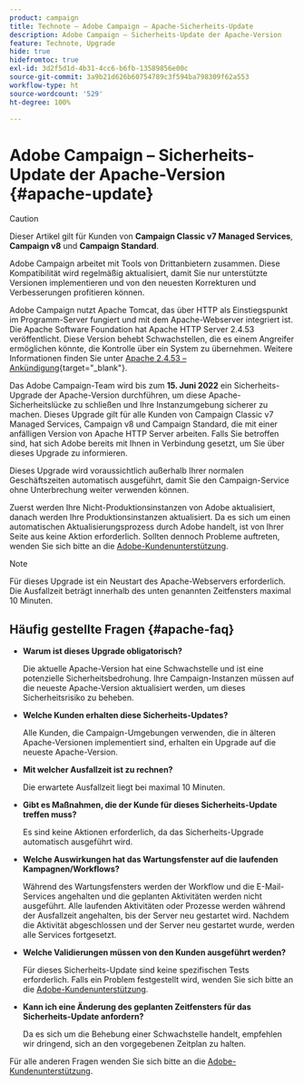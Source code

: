 ```yaml
---
product: campaign
title: Technote – Adobe Campaign – Apache-Sicherheits-Update
description: Adobe Campaign – Sicherheits-Update der Apache-Version
feature: Technote, Upgrade
hide: true
hidefromtoc: true
exl-id: 3d2f5d1d-4b31-4cc6-b6fb-13589856e00c
source-git-commit: 3a9b21d626b60754789c3f594ba798309f62a553
workflow-type: ht
source-wordcount: '529'
ht-degree: 100%

---
```


# Adobe Campaign – Sicherheits-Update der Apache-Version {#apache-update}

>[!CAUTION]
>Dieser Artikel gilt für Kunden von **Campaign Classic v7 Managed Services**, **Campaign v8** und **Campaign Standard**.

Adobe Campaign arbeitet mit Tools von Drittanbietern zusammen. Diese Kompatibilität wird regelmäßig aktualisiert, damit Sie nur unterstützte Versionen implementieren und von den neuesten Korrekturen und Verbesserungen profitieren können.

Adobe Campaign nutzt Apache Tomcat, das über HTTP als Einstiegspunkt im Programm-Server fungiert und mit dem Apache-Webserver integriert ist. Die Apache Software Foundation hat Apache HTTP Server 2.4.53 veröffentlicht. Diese Version behebt Schwachstellen, die es einem Angreifer ermöglichen könnte, die Kontrolle über ein System zu übernehmen. Weitere Informationen finden Sie unter [Apache 2.4.53 – Ankündigung](https://downloads.apache.org/httpd/Announcement2.4.html){target="_blank"}.

Das Adobe Campaign-Team wird bis zum **15. Juni 2022** ein Sicherheits-Upgrade der Apache-Version durchführen, um diese Apache-Sicherheitslücke zu schließen und Ihre Instanzumgebung sicherer zu machen. Dieses Upgrade gilt für alle Kunden von Campaign Classic v7 Managed Services, Campaign v8 und Campaign Standard, die mit einer anfälligen Version von Apache HTTP Server arbeiten. Falls Sie betroffen sind, hat sich Adobe bereits mit Ihnen in Verbindung gesetzt, um Sie über dieses Upgrade zu informieren.

Dieses Upgrade wird voraussichtlich außerhalb Ihrer normalen Geschäftszeiten automatisch ausgeführt, damit Sie den Campaign-Service ohne Unterbrechung weiter verwenden können.

Zuerst werden Ihre Nicht-Produktionsinstanzen von Adobe aktualisiert, danach werden Ihre Produktionsinstanzen aktualisiert. Da es sich um einen automatischen Aktualisierungsprozess durch Adobe handelt, ist von Ihrer Seite aus keine Aktion erforderlich. Sollten dennoch Probleme auftreten, wenden Sie sich bitte an die [Adobe-Kundenunterstützung](https://experienceleague.adobe.com/?support-solution=Campaign&amp;lang=de#support).


>[!NOTE]
>Für dieses Upgrade ist ein Neustart des Apache-Webservers erforderlich. Die Ausfallzeit beträgt innerhalb des unten genannten Zeitfensters maximal 10 Minuten.
> 

## Häufig gestellte Fragen {#apache-faq}

* **Warum ist dieses Upgrade obligatorisch?**

  Die aktuelle Apache-Version hat eine Schwachstelle und ist eine potenzielle Sicherheitsbedrohung. Ihre Campaign-Instanzen müssen auf die neueste Apache-Version aktualisiert werden, um dieses Sicherheitsrisiko zu beheben.

* **Welche Kunden erhalten diese Sicherheits-Updates?**

  Alle Kunden, die Campaign-Umgebungen verwenden, die in älteren Apache-Versionen implementiert sind, erhalten ein Upgrade auf die neueste Apache-Version.

* **Mit welcher Ausfallzeit ist zu rechnen?**

  Die erwartete Ausfallzeit liegt bei maximal 10 Minuten.

* **Gibt es Maßnahmen, die der Kunde für dieses Sicherheits-Update treffen muss?**

  Es sind keine Aktionen erforderlich, da das Sicherheits-Upgrade automatisch ausgeführt wird.

* **Welche Auswirkungen hat das Wartungsfenster auf die laufenden Kampagnen/Workflows?**

  Während des Wartungsfensters werden der Workflow und die E-Mail-Services angehalten und die geplanten Aktivitäten werden nicht ausgeführt. Alle laufenden Aktivitäten oder Prozesse werden während der Ausfallzeit angehalten, bis der Server neu gestartet wird. Nachdem die Aktivität abgeschlossen und der Server neu gestartet wurde, werden alle Services fortgesetzt.

* **Welche Validierungen müssen von den Kunden ausgeführt werden?**

  Für dieses Sicherheits-Update sind keine spezifischen Tests erforderlich. Falls ein Problem festgestellt wird, wenden Sie sich bitte an die [Adobe-Kundenunterstützung](https://experienceleague.adobe.com/?support-solution=Campaign#support).


* **Kann ich eine Änderung des geplanten Zeitfensters für das Sicherheits-Update anfordern?**

  Da es sich um die Behebung einer Schwachstelle handelt, empfehlen wir dringend, sich an den vorgegebenen Zeitplan zu halten.


Für alle anderen Fragen wenden Sie sich bitte an die [Adobe-Kundenunterstützung](https://experienceleague.adobe.com/?support-solution=Campaign&amp;lang=de#support).
